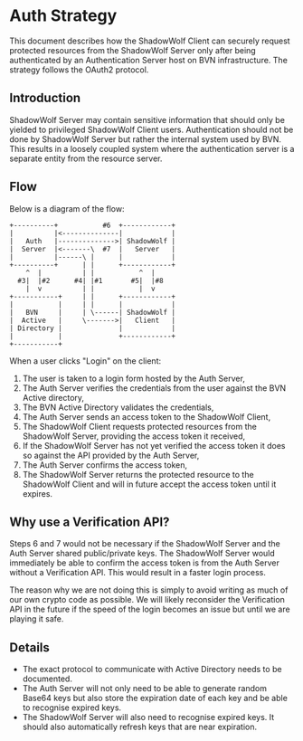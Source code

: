Auth Strategy
=============

This document describes how the ShadowWolf Client can securely request protected resources from the ShadowWolf Server only after being authenticated by an Authentication Server host on BVN infrastructure. The strategy follows the OAuth2 protocol.

Introduction
------------

ShadowWolf Server may contain sensitive information that should only be yielded to privileged ShadowWolf Client users. Authentication should not be done by ShadowWolf Server but rather the internal system used by BVN. This results in a loosely coupled system where the authentication server is a separate entity from the resource server.

Flow
----

Below is a diagram of the flow:

    +----------+           #6  +------------+     
    |          |<--------------|            |     
    |   Auth   |-------------->| ShadowWolf |     
    |  Server  |<-------\  #7  |   Server   |     
    |          |------\ |      |            |     
    +----------+      | |      +------------+     
        ^  |          | |           ^  |          
      #3|  |#2      #4| |#1       #5|  |#8        
        |  v          | |           |  v          
    +-----------+     | |      +------------+     
    |           |     | |      |            |     
    |   BVN     |     | \------| ShadowWolf |     
    |  Active   |     \------->|   Client   |     
    | Directory |              |            |     
    |           |              +------------+     
    +-----------+                                 

When a user clicks "Login" on the client:

1. The user is taken to a login form hosted by the Auth Server,
2. The Auth Server verifies the credentials from the user against the BVN Active directory,
3. The BVN Active Directory validates the credentials,
4. The Auth Server sends an access token to the ShadowWolf Client,
5. The ShadowWolf Client requests protected resources from the ShadowWolf Server, providing the access token it received,
6. If the ShadowWolf Server has not yet verified the access token it does so against the API provided by the Auth Server,
7. The Auth Server confirms the access token,
8. The ShadowWolf Server returns the protected resource to the ShadowWolf Client and will in future accept the access token until it expires.

Why use a Verification API?
---------------------------

Steps 6 and 7 would not be necessary if the ShadowWolf Server and the Auth Server shared public/private keys. The ShadowWolf Server would immediately be able to confirm the access token is from the Auth Server without a Verification API. This would result in a faster login process.

The reason why we are not doing this is simply to avoid writing as much of our own crypto code as possible. We will likely reconsider the Verification API in the future if the speed of the login becomes an issue but until we are playing it safe.

Details
-------

* The exact protocol to communicate with Active Directory needs to be documented.
* The Auth Server will not only need to be able to generate random Base64 keys but also store the expiration date of each key and be able to recognise expired keys.
* The ShadowWolf Server will also need to recognise expired keys. It should also automatically refresh keys that are near expiration.
